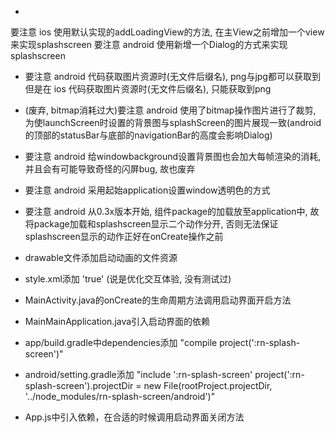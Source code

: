 *
 要注意 ios 使用默认实现的addLoadingView的方法, 在主View之前增加一个view来实现splashscreen
  要注意 android 使用新增一个Dialog的方式来实现splashscreen

* 要注意 android 代码获取图片资源时(无文件后缀名), png与jpg都可以获取到
  但是在 ios 代码获取图片资源时(无文件后缀名), 只能获取到png

* (废弃, bitmap消耗过大)要注意 android 使用了bitmap操作图片进行了裁剪,
  为使launchScreen时设置的背景图与splashScreen的图片展现一致(android的顶部的statusBar与底部的navigationBar的高度会影响Dialog)

* 要注意 android 给windowbackground设置背景图也会加大每帧渲染的消耗, 并且会有可能导致奇怪的闪屏bug, 故也废弃
* 要注意 android 采用起始application设置window透明色的方式
* 要注意 android 从0.3x版本开始, 组件package的加载放至application中, 故将package加载和splashscreen显示二个动作分开,
  否则无法保证splashscreen显示的动作正好在onCreate操作之前

* drawable文件添加启动动画的文件资源
* style.xml添加 '<item name="android:windowIsTranslucent">true</item>' (说是优化交互体验, 没有测试过)
* MainActivity.java的onCreate的生命周期方法调用启动界面开启方法
* MainMainApplication.java引入启动界面的依赖
* app/build.gradle中dependencies添加 "compile project(':rn-splash-screen')"
* android/setting.gradle添加 "include ':rn-splash-screen'
project(':rn-splash-screen').projectDir = new File(rootProject.projectDir, '../node_modules/rn-splash-screen/android')"
* App.js中引入依赖，在合适的时候调用启动界面关闭方法
